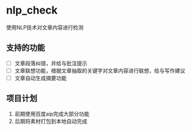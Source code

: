 # nlp_check
使用NLP技术对文章内容进行检测

## 支持的功能
- [ ] 文章段落纠错，并给与批注提示
- [ ] 文章联想功能，根据文章抽取的关键字对文章内容进行联想，给与写作建议
- [ ] 文章自动生成摘要功能

## 项目计划
1. 前期使用百度aip完成大部分功能
2. 后期将素材打包到本地自动完成
